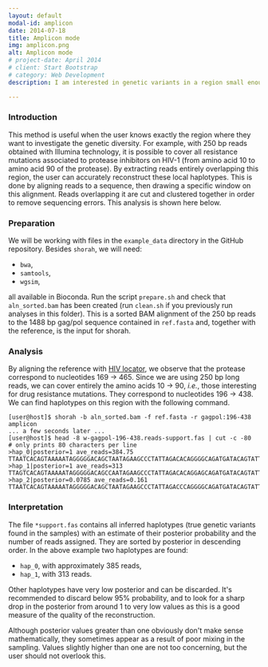 ```yaml
---
layout: default
modal-id: amplicon
date: 2014-07-18
title: Amplicon mode
img: amplicon.png
alt: Amplicon mode
# project-date: April 2014
# client: Start Bootstrap
# category: Web Development
description: I am interested in genetic variants in a region small enough that one read covers it entirely. Coverage there is high, even in the order of thousands.

---
```


### Introduction

This method is useful when the user knows exactly the region where they want to investigate the genetic diversity.
For example, with 250 bp reads obtained with Illumina technology, it is possible to cover all resistance mutations
associated to protease inhibitors on HIV-1 (from amino acid 10 to amino acid 90 of the protease). By extracting
reads entirely overlapping this region, the user can accurately reconstruct these local haplotypes. This is done by
aligning reads to a sequence, then drawing a specific window on this alignment. Reads overlapping it are cut and
clustered together in order to remove sequencing errors. This analysis is shown here below.

### Preparation

We will be working with files in the `example_data` directory in the GitHub repository. Besides `shorah`, we will need:

- `bwa`,
- `samtools`,
- `wgsim`,

all available in Bioconda. Run the script `prepare.sh` and check that `aln_sorted.bam` has been created (run
`clean.sh` if you previously run analyses in this folder). This is a sorted BAM alignment of the 250 bp reads to the
1488 bp gag/pol sequence contained in `ref.fasta` and, together with the reference, is the input for shorah.

### Analysis

By aligning the reference with [HIV locator](http://www.hiv.lanl.gov/content/sequence/LOCATE/locate.html), we observe
that the protease correspond to nucleotides 169 → 465. Since we are using 250 bp long reads, we can cover entirely
the amino acids 10 → 90, _i.e._, those interesting for drug resistance mutations. They correspond to nucleotides
196 → 438. We can find haplotypes on this region with the following command.


    [user@host]$ shorah -b aln_sorted.bam -f ref.fasta -r gagpol:196-438 amplicon
    ... a few seconds later ...
    [user@host]$ head -8 w-gagpol-196-438.reads-support.fas | cut -c -80  # only prints 80 characters per line
    >hap_0|posterior=1 ave_reads=384.75
    TTAATCACAGTAAAAATAGGGGGACAGCTAATAGAAGCCCTATTAGACACAGGGGCAGATGATACAGTATTAGAAGAAAT
    >hap_1|posterior=1 ave_reads=313
    TTAGTCACAGTAAAAATAGGGGGACAGCCAATAGAAGCCCTATTAGACACAGGAGCAGATGATACAGTATTAGAAGAAAT
    >hap_2|posterior=0.0785 ave_reads=0.161
    TTAATCACAGTAAAAATAGGGGGACAGCTAATAGAAGCCCTATTAGACCCAGGGGCAGATGATACAGTATTAGAAGAAAT

### Interpretation

The file `*support.fas` contains all inferred haplotypes (true genetic variants found in the samples) with an estimate
of their posterior probability and the number of reads assigned. They are sorted by posterior in descending order.
In the above example two haplotypes are found:

- `hap_0`, with approximately 385 reads,
- `hap_1`, with 313 reads.

Other haplotypes have very low posterior and can be discarded. It's recommended to discard below 95% probability, and
to look for a sharp drop in the posterior from around 1 to very low values as this is a good measure of the quality of
the reconstruction.

Although posterior values greater than one obviously don't make sense mathematically, they sometimes appear as a
result of poor mixing in the sampling. Values slightly higher than one are not too concerning, but the user
should not overlook this.
